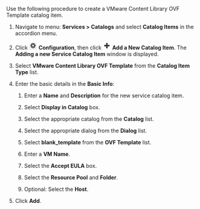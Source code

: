 Use the following procedure to create a VMware Content Library OVF Template catalog item.

1. Navigate to menu: **Services > Catalogs** and select **Catalog Items** in the accordion menu.

2. Click ![Configuration](../images/1847.png) **Configuration**, then click ![Green_Plus_Sign](../images/1848.png) **Add a New Catalog Item**. The **Adding a new Service Catalog Item** window is displayed.

3. Select **VMware Content Library OVF Template** from the **Catalog Item Type** list.

4. Enter the basic details in the **Basic Info**:

    1. Enter a **Name** and **Description** for the new service catalog item.

    2. Select **Display in Catalog** box.

    3. Select the appropriate catalog from the **Catalog** list.

    4. Select the appropriate dialog from the **Dialog** list.

    5. Select **blank_template** from the **OVF Template** list.
    
    6. Enter a **VM Name**.
    
    7. Select the **Accept EULA** box.
    
    8. Select the **Resource Pool** and **Folder**.
    
    9. Optional: Select the **Host**.
     
5.  Click **Add**.
